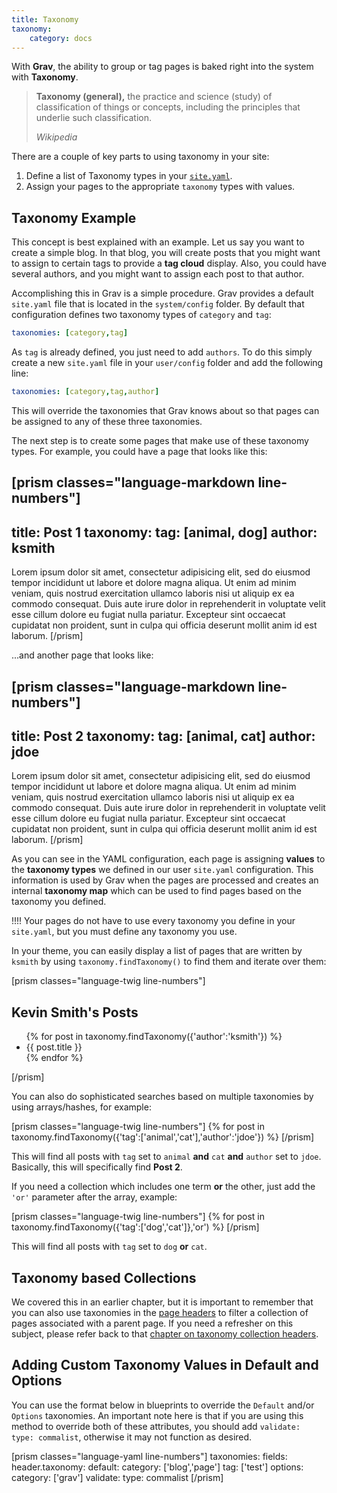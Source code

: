 ```yaml
---
title: Taxonomy
taxonomy:
    category: docs
---
```


With **Grav**, the ability to group or tag pages is baked right into the system with **Taxonomy**.

> **Taxonomy (general),** the practice and science (study) of classification of things or concepts, including the principles that underlie such classification.
>
> <cite>Wikipedia</cite>

There are a couple of key parts to using taxonomy in your site:

1. Define a list of Taxonomy types in your [`site.yaml`](../../basics/grav-configuration).
2. Assign your pages to the appropriate `taxonomy` types with values.

## Taxonomy Example

This concept is best explained with an example. Let us say you want to create a simple blog. In that blog, you will create posts that you might want to assign to certain tags to provide a **tag cloud** display. Also, you could have several authors, and you might want to assign each post to that author.

Accomplishing this in Grav is a simple procedure. Grav provides a default `site.yaml` file that is located in the `system/config` folder. By default that configuration defines two taxonomy types of `category` and `tag`:

```yaml
taxonomies: [category,tag]
```

As `tag` is already defined, you just need to add `authors`. To do this simply create a new `site.yaml` file in your `user/config` folder and add the following line:

```yaml
taxonomies: [category,tag,author]
```

This will override the taxonomies that Grav knows about so that pages can be assigned to any of these three taxonomies.

The next step is to create some pages that make use of these taxonomy types. For example, you could have a page that looks like this:

[prism classes="language-markdown line-numbers"]
---
title: Post 1
taxonomy:
    tag: [animal, dog]
    author: ksmith
---

Lorem ipsum dolor sit amet, consectetur adipisicing elit, sed do eiusmod
tempor incididunt ut labore et dolore magna aliqua. Ut enim ad minim veniam,
quis nostrud exercitation ullamco laboris nisi ut aliquip ex ea commodo
consequat. Duis aute irure dolor in reprehenderit in voluptate velit esse
cillum dolore eu fugiat nulla pariatur. Excepteur sint occaecat cupidatat non
proident, sunt in culpa qui officia deserunt mollit anim id est laborum.
[/prism]

...and another page that looks like:

[prism classes="language-markdown line-numbers"]
---
title: Post 2
taxonomy:
    tag: [animal, cat]
    author: jdoe
---

Lorem ipsum dolor sit amet, consectetur adipisicing elit, sed do eiusmod
tempor incididunt ut labore et dolore magna aliqua. Ut enim ad minim veniam,
quis nostrud exercitation ullamco laboris nisi ut aliquip ex ea commodo
consequat. Duis aute irure dolor in reprehenderit in voluptate velit esse
cillum dolore eu fugiat nulla pariatur. Excepteur sint occaecat cupidatat non
proident, sunt in culpa qui officia deserunt mollit anim id est laborum.
[/prism]


As you can see in the YAML configuration, each page is assigning **values** to the **taxonomy types** we defined in our user `site.yaml` configuration. This information is used by Grav when the pages are processed and creates an internal **taxonomy map** which can be used to find pages based on the taxonomy you defined.

!!!! Your pages do not have to use every taxonomy you define in your `site.yaml`, but you must define any taxonomy you use.

In your theme, you can easily display a list of pages that are written by `ksmith` by using `taxonomy.findTaxonomy()` to find them and iterate over them:

[prism classes="language-twig line-numbers"]
<h2>Kevin Smith's Posts</h2>
<ul>
{% for post in taxonomy.findTaxonomy({'author':'ksmith'}) %}
    <li>{{ post.title }}</li>
{% endfor %}
</ul>
[/prism]

You can also do sophisticated searches based on multiple taxonomies by using arrays/hashes, for example:

[prism classes="language-twig line-numbers"]
{% for post in taxonomy.findTaxonomy({'tag':['animal','cat'],'author':'jdoe'}) %}
[/prism]

This will find all posts with `tag` set to `animal` **and** `cat` **and** `author` set to `jdoe`. Basically, this will specifically find **Post 2**.

If you need a collection which includes one term **or** the other, just add the `'or'` parameter after the array, example:

[prism classes="language-twig line-numbers"]
{% for post in taxonomy.findTaxonomy({'tag':['dog','cat']},'or') %}
[/prism]

This will find all posts with `tag` set to `dog` **or** `cat`.


## Taxonomy based Collections

We covered this in an earlier chapter, but it is important to remember that you can also use taxonomies in the [page headers](../headers) to filter a collection of pages associated with a parent page. If you need a refresher on this subject, please refer back to that [chapter on taxonomy collection headers](../collections).

## Adding Custom Taxonomy Values in Default and Options

You can use the format below in blueprints to override the `Default` and/or `Options` taxonomies. An important note here is that if you are using this method to override both of these attributes, you should add `validate: type: commalist`, otherwise it may not function as desired.

[prism classes="language-yaml line-numbers"]
taxonomies:
  fields:
    header.taxonomy:
      default:
        category: ['blog','page']
        tag: ['test']
      options:
        category: ['grav']
      validate:
        type: commalist
[/prism]
